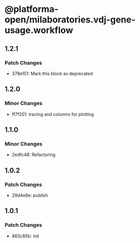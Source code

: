 # @platforma-open/milaboratories.vdj-gene-usage.workflow

## 1.2.1

### Patch Changes

- 378e151: Mark this block as deprecated

## 1.2.0

### Minor Changes

- ff7f201: tracing and columns for plotting

## 1.1.0

### Minor Changes

- 2edfc48: Refactoring

## 1.0.2

### Patch Changes

- 29d4e9e: publish

## 1.0.1

### Patch Changes

- 863c85b: init
